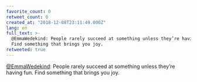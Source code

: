 ```yaml
---
favorite_count: 0
retweet_count: 0
created_at: "2018-12-08T23:11:49.000Z"
lang: en
full_text: >-
  @EmmaWedekind: People rarely succeed at something unless they’re having fun.
  Find something that brings you joy.
retweeted: true
---
```


[@EmmaWedekind](https://twitter.com/EmmaWedekind): People rarely succeed at
something unless they’re having fun. Find something that brings you joy.
